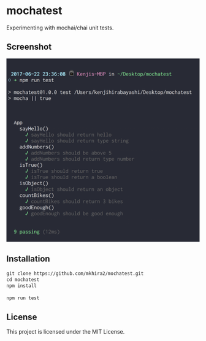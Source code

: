# mochatest

Experimenting with mochai/chai unit tests.

## Screenshot
![mochatest](/images/screenshot.png)

## Installation

```
git clone https://github.com/mkhira2/mochatest.git
cd mochatest
npm install

npm run test
```

## License

This project is licensed under the MIT License.
